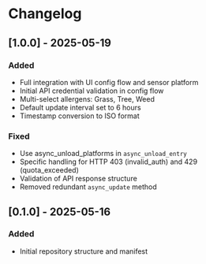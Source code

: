 # Changelog

## [1.0.0] - 2025-05-19
### Added
- Full integration with UI config flow and sensor platform
- Initial API credential validation in config flow
- Multi-select allergens: Grass, Tree, Weed
- Default update interval set to 6 hours
- Timestamp conversion to ISO format

### Fixed
- Use async_unload_platforms in `async_unload_entry`
- Specific handling for HTTP 403 (invalid_auth) and 429 (quota_exceeded)
- Validation of API response structure
- Removed redundant `async_update` method

## [0.1.0] - 2025-05-16
### Added
- Initial repository structure and manifest
